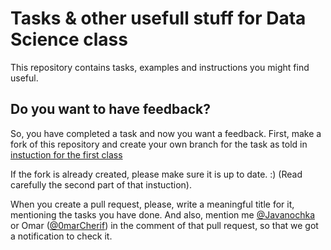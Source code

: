 # Tasks & other usefull stuff for Data Science class

This repository contains tasks, examples and instructions you might find useful. 

## Do you want to have feedback?

So, you have completed a task and now you want a feedback. First, make a fork of this repository and create your own branch for the task as told in [instuction for the first class](https://github.com/Javanochka/m1-data-science-td/blob/main/class01-git/README.md)

If the fork is already created, please make sure it is up to date. :) (Read carefully the second part of that instuction).

When you create a pull request, please, write a meaningful title for it, mentioning the tasks you have done. And also, mention me [@Javanochka](https://github.com/Javanochka/) or Omar ([@0marCherif](https://github.com/0marCherif)) in the comment of that pull request, so that we got a notification to check it. 


